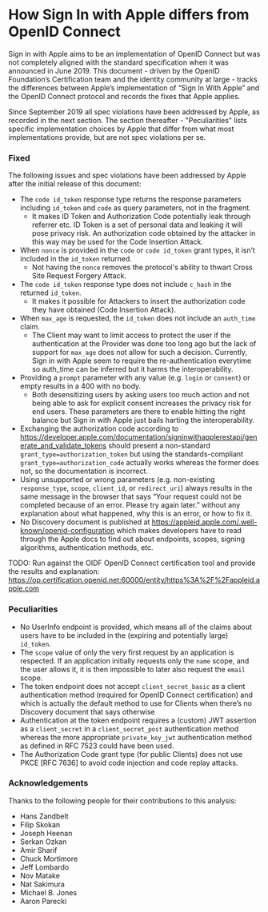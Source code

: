 How Sign In with Apple differs from OpenID Connect
==================================================

Sign in with Apple aims to be an implementation of OpenID Connect but was not completely aligned with the standard specification when it was announced in June 2019.
This document - driven by the OpenID Foundation’s Certification team and the identity community at large - tracks the differences between
Apple’s implementation of “Sign In With Apple” and the OpenID Connect protocol and records the fixes that Apple applies.

Since September 2019 all spec violations have been addressed by Apple, as recorded in the next section.
The section thereafter - "Peculiarities" lists specific implementation choices by Apple that differ from what most implementations provide, but are not spec violations per se. 

### Fixed

The following issues and spec violations have been addressed by Apple after the initial release of this document:

- The `code id_token` response type returns the response parameters including `id_token` and `code` as query parameters, not in the fragment.
    - It makes ID Token and Authorization Code potentially leak through referrer etc. ID Token is a set of personal data and leaking it will pose privacy risk. An authorization code obtained by the attacker in this way may be used for the Code Insertion Attack.
- When `nonce` is provided in the `code` or `code id_token` grant types, it isn’t included in the `id_token` returned.
    - Not having the `nonce` removes the protocol's ability to thwart Cross Site Request Forgery Attack.
- The `code id_token` response type does not include `c_hash` in the returned `id_token`.
    - It makes it possible for Attackers to insert the authorization code they have obtained (Code Insertion Attack). 
- When `max_age` is requested, the `id_token` does not include an `auth_time` claim.
    - The Client may want to limit access to protect the user if the authentication at the Provider was done too long ago but the lack of support for `max_age` does not allow for such a decision. 
      Currently, Sign in with Apple seem to require the re-authentication everytime so auth_time can be inferred but it harms the interoperability. 
- Providing a `prompt` parameter with any value (e.g. `login` or `consent`) or empty results in a 400 with no body.
    - Both desensitizing users by asking users too much action and not being able to ask for explicit consent increases the privacy risk for end users. 
      These parameters are there to enable hitting the right balance but Sign in with Apple just bails harting the interoperability. 
- Exchanging the authorization code according to https://developer.apple.com/documentation/signinwithapplerestapi/generate_and_validate_tokens should present a non-standard `grant_type=authorization_token` but using the standards-compliant `grant_type=authorization_code` actually works whereas the former does not, so the documentation is incorrect.
- Using unsupported or wrong parameters (e.g. non-existing `response_type`, `scope`, `client_id`, or `redirect_uri`) always results in the same message in the browser that says “Your request could not be completed because of an error. Please try again later.” without any explanation about what happened, why this is an error, or how to fix it.
- No Discovery document is published at https://appleid.apple.com/.well-known/openid-configuration which makes developers have to read through the Apple docs to find out about endpoints, scopes, signing algorithms, authentication methods, etc.

TODO: Run against the OIDF OpenID Connect certification tool and provide the results and explanation:
https://op.certification.openid.net:60000/entity/https%3A%2F%2Fappleid.apple.com

### Peculiarities

- No UserInfo endpoint is provided, which means all of the claims about users have to be included in the (expiring and potentially large) `id_token`.
- The `scope` value of only the very first request by an application is respected. If an application initially requests only the `name` scope, and the user allows it, it is then impossible to later also request the `email` scope. 
- The token endpoint does not accept `client_secret_basic` as a client authentication method (required for OpenID Connect certification) and which is actually the default method to use for Clients when there’s no Discovery document that says otherwise
- Authentication at the token endpoint requires a (custom) JWT assertion as a `client_secret` in a `client_secret_post` authentication method whereas the more appropriate `private_key_jwt` authentication method as defined in RFC 7523 could have been used.
- The Authorization Code grant type (for public Clients) does not use PKCE [RFC 7636] to avoid code injection and code replay attacks.

### Acknowledgements

Thanks to the following people for their contributions to this analysis:

- Hans Zandbelt
- Filip Skokan
- Joseph Heenan
- Serkan Ozkan
- Amir Sharif
- Chuck Mortimore
- Jeff Lombardo
- Nov Matake
- Nat Sakimura
- Michael B. Jones
- Aaron Parecki
